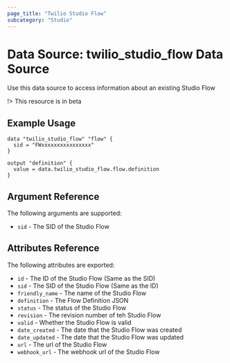 ```yaml
---
page_title: "Twilio Studio Flow"
subcategory: "Studio"
---
```


# Data Source: twilio_studio_flow Data Source

Use this data source to access information about an existing Studio Flow

!> This resource is in beta

## Example Usage

```hcl
data "twilio_studio_flow" "flow" {
  sid = "FWxxxxxxxxxxxxxxxx"
}

output "definition" {
  value = data.twilio_studio_flow.flow.definition
}
```

## Argument Reference

The following arguments are supported:

* `sid` - The SID of the Studio Flow

## Attributes Reference

The following attributes are exported:

* `id` - The ID of the Studio Flow (Same as the SID)
* `sid` - The SID of the Studio Flow (Same as the ID)
* `friendly_name` - The name of the Studio Flow
* `definition` - The Flow Definition JSON
* `status` -  The status of the Studio Flow
* `revision` - The revision number of teh Studio Flow
* `valid` -  Whether the Studio Flow is valid
* `date_created` - The date that the Studio Flow was created
* `date_updated` - The date that the Studio Flow was updated
* `url` - The url of the Studio Flow
* `webhook_url` - The webhook url of the Studio Flow
